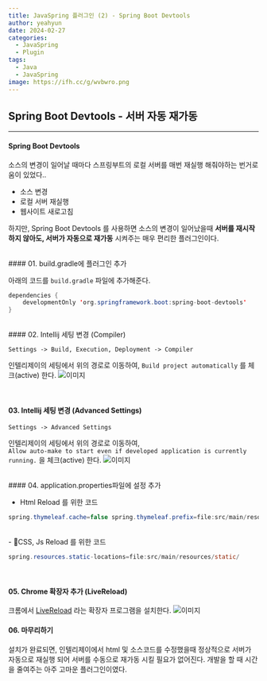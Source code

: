 ```yaml
---
title: JavaSpring 플러그인 (2) - Spring Boot Devtools
author: yeahyun
date: 2024-02-27
categories:
  - JavaSpring
  - Plugin  
tags:
  - Java
  - JavaSpring
image: https://ifh.cc/g/wvbwro.png
---
```

## Spring Boot Devtools - 서버 자동 재가동
---
#### Spring Boot Devtools

소스의 변경이 일어날 때마다 스프링부트의 로컬 서버를 매번 재실행 해줘야하는 번거로움이 있었다..

- 소스 변경
- 로컬 서버 재실행
- 웹사이트 새로고침

하지만, Spring Boot Devtools 를 사용하면 소스의 변경이 일어났을때 **서버를 재시작하지 않아도, 서버가 자동으로 재가동** 시켜주는 매우 편리한 플러그인이다.

<BR>
#### 01. build.gradle에 플러그인 추가

아래의 코드를 `build.gradle` 파일에 추가해준다.
```java
dependencies {  
    developmentOnly 'org.springframework.boot:spring-boot-devtools'
}
```

<br>
#### 02. Intellij 세팅 변경 (Compiler)

`Settings -> Build, Execution, Deployment -> Compiler`

인텔리제이의 세팅에서 위의 경로로 이동하여, `Build project automatically` 를 체크(active) 한다.
![이미지](https://ifh.cc/g/fQ5wgJ.png)

<BR>

#### 03. Intellij 세팅 변경 (Advanced Settings)

`Settings -> Advanced Settings`

인텔리제이의 세팅에서 위의 경로로 이동하여,   
`Allow auto-make to start even if developed application is currently running.`
을 체크(active) 한다.
![이미지](https://ifh.cc/g/m1LPoj.png)

<br>
#### 04. application.properties파일에 설정 추가

- Html Reload 를 위한 코드

```java
spring.thymeleaf.cache=false spring.thymeleaf.prefix=file:src/main/resources/templates/
```
<br>
- CSS, Js Reload 를 위한 코드

```java
spring.resources.static-locations=file:src/main/resources/static/
```


<br>

#### 05. Chrome 확장자 추가 (LiveReload)

크롬에서 [LiveReload](https://chromewebstore.google.com/detail/livereload/jnihajbhpnppcggbcgedagnkighmdlei) 라는 확장자 프로그램을 설치한다.
![이미지](https://ifh.cc/g/8K7kWp.png)


#### 06. 마무리하기

설치가 완료되면, 인텔리제이에서 html 및 소스코드를 수정했을때 정상적으로 서버가 자동으로 재실행 되어 서버를 수동으로 재가동 시킬 필요가 없어진다. 개발을 할 때 시간을 줄여주는 아주 고마운 플러그인이였다. 